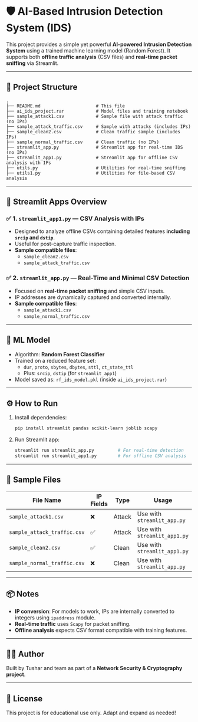 
# 🛡️ AI-Based Intrusion Detection System (IDS)

This project provides a simple yet powerful **AI-powered Intrusion Detection System** using a trained machine learning model (Random Forest). It supports both **offline traffic analysis** (CSV files) and **real-time packet sniffing** via Streamlit.

---

## 📁 Project Structure

```
.
├── README.md                     # This file
├── ai_ids_project.rar            # Model files and training notebook
├── sample_attack1.csv            # Sample file with attack traffic (no IPs)
├── sample_attack_traffic.csv     # Sample with attacks (includes IPs)
├── sample_clean2.csv             # Clean traffic sample (includes IPs)
├── sample_normal_traffic.csv     # Clean traffic (no IPs)
├── streamlit_app.py              # Streamlit app for real-time IDS (no IPs)
├── streamlit_app1.py             # Streamlit app for offline CSV analysis with IPs
├── utils.py                      # Utilities for real-time sniffing
├── utils1.py                     # Utilities for file-based CSV analysis
```

---

## 🚀 Streamlit Apps Overview

### ✅ 1. `streamlit_app1.py` — CSV Analysis with IPs
- Designed to analyze offline CSVs containing detailed features **including `srcip` and `dstip`**.
- Useful for post-capture traffic inspection.
- **Sample compatible files**:
  - `sample_clean2.csv`
  - `sample_attack_traffic.csv`

### ✅ 2. `streamlit_app.py` — Real-Time and Minimal CSV Detection
- Focused on **real-time packet sniffing** and simple CSV inputs.
- IP addresses are dynamically captured and converted internally.
- **Sample compatible files**:
  - `sample_attack1.csv`
  - `sample_normal_traffic.csv`

---

## 🧠 ML Model

- Algorithm: **Random Forest Classifier**
- Trained on a reduced feature set:
  - `dur`, `proto`, `sbytes`, `dbytes`, `sttl`, `ct_state_ttl`
  - Plus: `srcip`, `dstip` (for `streamlit_app1`)
- Model saved as: `rf_ids_model.pkl` (inside `ai_ids_project.rar`)

---

## ⚙️ How to Run

1. Install dependencies:
   ```bash
   pip install streamlit pandas scikit-learn joblib scapy
   ```

2. Run Streamlit app:
   ```bash
   streamlit run streamlit_app.py         # For real-time detection
   streamlit run streamlit_app1.py        # For offline CSV analysis
   ```

---

## 🧪 Sample Files

| File Name                  | IP Fields | Type       | Usage                    |
|---------------------------|-----------|------------|--------------------------|
| `sample_attack1.csv`      | ❌         | Attack     | Use with `streamlit_app.py` |
| `sample_attack_traffic.csv` | ✅       | Attack     | Use with `streamlit_app1.py` |
| `sample_clean2.csv`       | ✅         | Clean      | Use with `streamlit_app1.py` |
| `sample_normal_traffic.csv` | ❌       | Clean      | Use with `streamlit_app.py` |

---

## 📦 Notes

- **IP conversion**: For models to work, IPs are internally converted to integers using `ipaddress` module.
- **Real-time traffic** uses `Scapy` for packet sniffing.
- **Offline analysis** expects CSV format compatible with training features.

---

## 👨‍💻 Author

Built by Tushar and team as part of a **Network Security & Cryptography project**.

---

## 📄 License

This project is for educational use only. Adapt and expand as needed!
